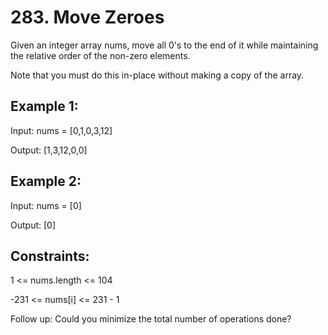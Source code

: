 # 283. Move Zeroes

Given an integer array nums, move all 0's to the end of it while maintaining the relative order of the non-zero elements.

Note that you must do this in-place without making a copy of the array.

 

## Example 1:

Input: nums = [0,1,0,3,12]

Output: [1,3,12,0,0]

## Example 2:

Input: nums = [0]

Output: [0]
 

## Constraints:

1 <= nums.length <= 104

-231 <= nums[i] <= 231 - 1
 

Follow up: Could you minimize the total number of operations done?
